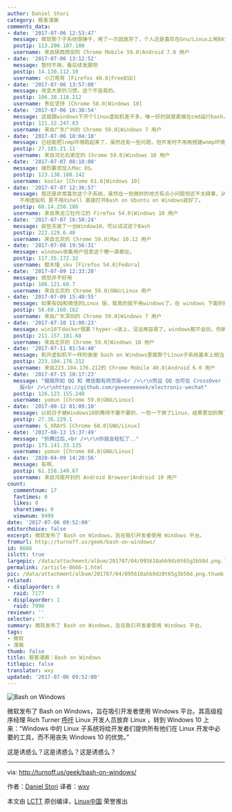 ```yaml
---
author: Daniel Stori
category: 极客漫画
comments_data:
- date: '2017-07-06 12:53:47'
  message: 微软那个子系统很锤子，用了一次就放弃了，个人还是喜欢在Gnu/Linux上用BASH
  postip: 113.200.107.180
  username: 来自陕西西安的 Chrome Mobile 59.0|Android 7.0 用户
- date: '2017-07-06 13:12:52'
  message: 暂时不用，看后续发展吧
  postip: 14.130.112.10
  username: 小刀弯弯 [Firefox 40.0|FreeBSD]
- date: '2017-07-06 13:57:00'
  message: 改变大家的习惯，这个不容易的。
  postip: 106.38.118.212
  username: 贵在坚持 [Chrome 58.0|Windows 10]
- date: '2017-07-06 16:38:54'
  message: 这就跟windows下开个linux虚拟机差不多，唯一好的就是直接在cmd运行bash，很快进入环境，验证一些想法，比如shell或者命令测试还是可以的。
  postip: 121.32.247.83
  username: 来自广东广州的 Chrome 59.0|Windows 7 用户
- date: '2017-07-06 18:04:10'
  message: 已经能把lnmp环境跑起来了，虽然还有一些问题，但开发时不用再搭建wnmp环境或者虚拟机跑lnmp环境，更加接近生产环境，应该是一件好事。
  postip: 27.185.21.11
  username: 来自河北石家庄的 Chrome 59.0|Windows 10 用户
- date: '2017-07-07 08:18:00'
  message: 强烈要求加入Mac OS。
  postip: 123.138.180.142
  username: koolar [Chrome 61.0|Windows 10]
- date: '2017-07-07 12:36:57'
  message: 我还是非常喜欢这个子系统，虽然在一些微妙的地方有点小问题但还不太碍事，从这个东西刚出到现在我也一直在感受这个子系统的完善，不管用git ssh还是scp都特别方便，何况又可以操纵Windows的文件还能用apt安装包，就从方便的角度实在不错，起码我忽然有个想法想验证的时候不用cygwin
    不用虚拟机 更不用Xshell 直接打开Bash on Ubuntu on Windows就好了。
  postip: 60.14.250.186
  username: 来自黑龙江牡丹江的 Firefox 54.0|Windows 10 用户
- date: '2017-07-07 16:50:24'
  message: 前些天装了一台Window10，可以试试这个Bash
  postip: 222.129.6.40
  username: 来自北京的 Chrome 59.0|Mac 10.12 用户
- date: '2017-07-08 19:56:31'
  message: windows收集用户信息这个梗一直都在。
  postip: 117.35.172.32
  username: 樱木瑾_sku [Firefox 54.0|Fedora]
- date: '2017-07-09 12:33:20'
  message: 感觉并不好用
  postip: 106.121.60.7
  username: 来自北京的 Chrome 59.0|GNU/Linux 用户
- date: '2017-07-09 15:40:55'
  message: 如果有QQ和微信的Linux 版，我真的就不用windows了。在 windows 下面折腾 docker 很心累最后放弃的路过……
  postip: 58.60.160.162
  username: 来自广东深圳的 Chrome 59.0|Windows 7 用户
- date: '2017-07-10 11:00:23'
  message: win10下docker很累？hyper-v装上，没法再容易了。windows都不会玩，你确定linux你就玩的很好了？
  postip: 211.157.181.68
  username: 来自北京的 Chrome 59.0|Windows 10 用户
- date: '2017-07-11 01:54:40'
  message: 和开虚拟机不一样的谢谢 bash on Windows里面那个Linux子系统基本上相当于直接搭建在了api上层
  postip: 223.104.176.212
  username: 来自223.104.176.212的 Chrome Mobile 40.0|Android 6.0 用户
- date: '2017-07-15 18:17:23'
  message: "据我所知 QQ 和 微信都有网页版<br />\r\n而且 QQ 也可在 CrossOver 上用..<br />\r\n微信也有人做了 linux
    版<br />\r\nhttps://github.com/geeeeeeeeek/electronic-wechat"
  postip: 126.123.155.248
  username: yomun [Chrome 59.0|GNU/Linux]
- date: '2017-08-12 01:09:10'
  message: 以前日子被Windows10折腾得不要不要的，一怒一下换了Linux，结果更加折腾了。。。
  postip: 27.36.229.1
  username: S_XRAYS [Chrome 60.0|GNU/Linux]
- date: '2017-08-13 15:37:49'
  message: "折腾过后,<br />\r\n你就会轻松了.."
  postip: 175.141.33.135
  username: yomun [Chrome 60.0|GNU/Linux]
- date: '2020-04-09 14:28:56'
  message: 有啊，
  postip: 61.158.149.67
  username: 来自河南开封的 Android Browser|Android 10 用户
count:
  commentnum: 17
  favtimes: 0
  likes: 0
  sharetimes: 0
  viewnum: 9499
date: '2017-07-06 09:52:00'
editorchoice: false
excerpt: 微软发布了 Bash on Windows，旨在吸引开发者使用 Windows 平台。
fromurl: http://turnoff.us/geek/bash-on-windows/
id: 8666
islctt: true
largepic: /data/attachment/album/201707/04/095610ahb9dz0t65g3b50d.png.large.jpg
permalink: /article-8666-1.html
pic: /data/attachment/album/201707/04/095610ahb9dz0t65g3b50d.png.thumb.jpg
related:
- displayorder: 0
  raid: 7177
- displayorder: 1
  raid: 7998
reviewer: ''
selector: ''
summary: 微软发布了 Bash on Windows，旨在吸引开发者使用 Windows 平台。
tags:
- 微软
- 漫画
thumb: false
title: 极客漫画：Bash on Windows
titlepic: false
translator: wxy
updated: '2017-07-06 09:52:00'
---
```


![Bash on Windows](/data/attachment/album/201707/04/095610ahb9dz0t65g3b50d.png)


微软发布了 Bash on Windows，旨在吸引开发者使用 Windows 平台。其高级程序经理 Rich Turner [呼吁](/article-7998-1.html) Linux 开发人员放弃 Linux ，转到 Windows 10 上来：“Windows 中的 Linux 子系统将给开发者们提供所有他们在 Linux 开发中必要的工具，而不用丧失 Windows 10 的优势。”


这是诱惑么？这是诱惑么？这是诱惑么？




---


via: <http://turnoff.us/geek/bash-on-windows/>


作者：[Daniel Stori](http://turnoff.us/about/) 译者：[wxy](https://github.com/wxy)


本文由 [LCTT](https://github.com/LCTT/TranslateProject) 原创编译，[Linux中国](https://linux.cn/) 荣誉推出